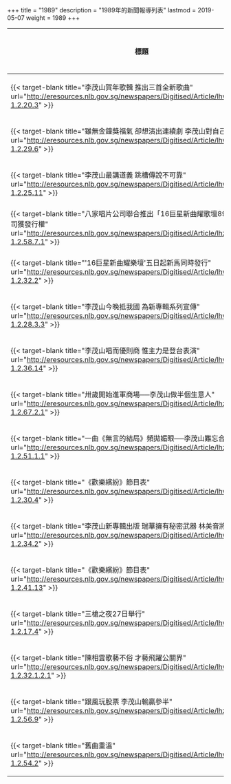 +++
title = "1989"
description = "1989年的新聞報導列表"
lastmod = 2019-05-07
weight = 1989
+++

<style>
table th:nth-of-type(2) {
	width: 200px;
}
table th:nth-of-type(3), th:nth-of-type(4) {
	width: 150px;
}
</style>

標題  | 報導媒體  | 日期 | 地區
--------------|-------|------|------ 
{{< target-blank title="李茂山賀年歌輯 推出三首全新歌曲" url="http://eresources.nlb.gov.sg/newspapers/Digitised/Article/lhwb19890108-1.2.20.3" >}} | 聯合晚報 | 1989年01月08日 |  新加坡
{{< target-blank title="雖無金鐘獎福氣 卻想演出連續劇 李茂山對自己充滿信心" url="http://eresources.nlb.gov.sg/newspapers/Digitised/Article/lhwb19890308-1.2.29.6" >}}  | 聯合晚報  | 1989年03月08日 |  新加坡
{{< target-blank title="李茂山最講道義 跳槽傳說不可靠" url="http://eresources.nlb.gov.sg/newspapers/Digitised/Article/lhwb19890420-1.2.25.11" >}}  | 聯合晚報  | 1989年04月20日 |  新加坡
{{< target-blank title="八家唱片公司聯合推出「16巨星新曲耀歌壇89」 風格唱片公司獲發行權" url="http://eresources.nlb.gov.sg/newspapers/Digitised/Article/lhzb19890420-1.2.58.7.1" >}}  | 聯合早報  | 1989年04月20日 |  新加坡
{{< target-blank title="'16巨星新曲耀樂壇'五日起新馬同時發行" url="http://eresources.nlb.gov.sg/newspapers/Digitised/Article/lhwb19890502-1.2.32.2" >}}  | 聯合晚報  | 1989年05月02日 |  新加坡
{{< target-blank title="李茂山今晚抵我國 為新專輯系列宣傳" url="http://eresources.nlb.gov.sg/newspapers/Digitised/Article/lhwb19890509-1.2.28.3.3" >}} | 聯合晚報 | 1989年05月09日 |  新加坡
{{< target-blank title="李茂山唱而優則商 惟主力是登台表演" url="http://eresources.nlb.gov.sg/newspapers/Digitised/Article/lhwb19890511-1.2.36.14" >}} | 聯合晚報 | 1989年05月11日 |  新加坡
{{< target-blank title="卅歲開始進軍商場──李茂山做半個生意人" url="http://eresources.nlb.gov.sg/newspapers/Digitised/Article/lhzb19890513-1.2.67.2.1" >}} | 聯合早報 | 1989年05月13日 |  新加坡
{{< target-blank title="一曲《無言的結局》頻拋媚眼──李茂山難忘合唱經驗" url="http://eresources.nlb.gov.sg/newspapers/Digitised/Article/lhzb19890515-1.2.51.1.1" >}} | 聯合早報 | 1989年05月15日 |  新加坡
{{< target-blank title="《歡樂繽紛》節目表" url="http://eresources.nlb.gov.sg/newspapers/Digitised/Article/lhwb19890516-1.2.30.4" >}} | 聯合晚報 | 1989年05月16日 |  新加坡
{{< target-blank title="李茂山新專輯出版 瑞華擁有秘密武器 林美音將全面出擊" url="http://eresources.nlb.gov.sg/newspapers/Digitised/Article/lhwb19890517-1.2.34.2" >}} | 聯合晚報 | 1989年05月17日 |  新加坡
{{< target-blank title="《歡樂繽紛》節目表" url="http://eresources.nlb.gov.sg/newspapers/Digitised/Article/lhwb19890518-1.2.41.13" >}} | 聯合晚報 | 1989年05月18日 |  新加坡
{{< target-blank title="三槍之夜27日舉行" url="http://eresources.nlb.gov.sg/newspapers/Digitised/Article/lhwb19890524-1.2.17.4" >}} | 聯合晚報 | 1989年05月24日 |  新加坡
{{< target-blank title="陳相雲歌藝不俗 才藝飛躍公關界" url="http://eresources.nlb.gov.sg/newspapers/Digitised/Article/lhwb19890814-1.2.32.1.2.1" >}} | 聯合晚報 | 1989年08月14日 |  新加坡
{{< target-blank title="跟風玩股票 李茂山輸贏參半" url="http://eresources.nlb.gov.sg/newspapers/Digitised/Article/lhzb19891022-1.2.56.9" >}} | 聯合早報 | 1989年10月22日 |  新加坡
{{< target-blank title="舊曲重溫" url="http://eresources.nlb.gov.sg/newspapers/Digitised/Article/lhwb19891229-1.2.54.2" >}} | 聯合晚報 | 1989年12月29日 |  新加坡